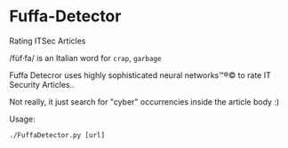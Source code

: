 # Fuffa-Detector
Rating ITSec Articles

/fùf·fa/
is an Italian word for `crap`, `garbage`

Fuffa Detecror uses highly sophisticated neural networks™®© to rate IT Security Articles..

Not really, it just search for "cyber" occurrencies inside the article body :)


Usage:

```
./FuffaDetector.py [url]
```
